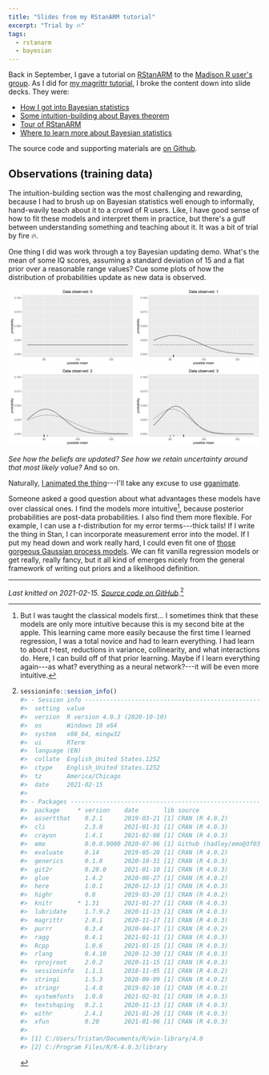 ```yaml
---
title: "Slides from my RStanARM tutorial"
excerpt: "Trial by 🔥"
tags:
  - rstanarm
  - bayesian
---
```


Back in September, I gave a tutorial on
[RStanARM](https://cran.rstudio.com/web/packages/rstanarm/) to the [Madison R
user's group](https://www.meetup.com/MadR-Madison-R-Programming-UseRs-Group/).
As I did for [my magrittr tutorial](https://github.com/tjmahr/MadR_Pipelines), I
broke the content down into slide decks. They were:

  - [How I got into Bayesian statistics](http://rpubs.com/tjmahr/rep-crisis)
  - [Some intuition-building about Bayes
    theorem](http://rpubs.com/tjmahr/bayes-theorem)
  - [Tour of RStanARM](http://rpubs.com/tjmahr/rstanarm-tour)
  - [Where to learn more about Bayesian
    statistics](http://rpubs.com/tjmahr/bayes-learn-more)

The source code and supporting materials are [on
Github](https://github.com/tjmahr/MadR_RStanARM).


Observations (training data) 
-------------------------------------------------------------------------------

The intuition-building section was the most challenging and rewarding, because I
had to brush up on Bayesian statistics well enough to informally, hand-wavily 
teach about it to a crowd of R users. Like, I have good sense of how to fit 
these models and interpret them in practice, but there's a gulf between 
understanding something and teaching about it. It was a bit of trial by fire
🔥.

One thing I did was work through a toy Bayesian updating demo. What's the mean of
some IQ scores, assuming a standard deviation of 15 and a flat prior over a 
reasonable range values? Cue some plots of how the distribution of probabilities
update as new data is observed.

<img src="/figs/2016-11-10-rstanarm-tutorial-slides/iq-00-data-1.png" title="A frame of my Bayesian updating animation" alt="A frame of my Bayesian updating animation" width="50%" /><img src="/figs/2016-11-10-rstanarm-tutorial-slides/iq-01-data-1.png" title="A frame of my Bayesian updating animation" alt="A frame of my Bayesian updating animation" width="50%" /><img src="/figs/2016-11-10-rstanarm-tutorial-slides/iq-02-data-1.png" title="A frame of my Bayesian updating animation" alt="A frame of my Bayesian updating animation" width="50%" /><img src="/figs/2016-11-10-rstanarm-tutorial-slides/iq-03-data-1.png" title="A frame of my Bayesian updating animation" alt="A frame of my Bayesian updating animation" width="50%" />

_See how the beliefs are updated? See how we retain uncertainty around that most
likely value?_ And so on.

Naturally, [I animated the thing](/figs/2016-11-10-rstanarm-tutorial-slides/simple-updating.gif)---I'll take any excuse to use [gganimate](https://github.com/dgrtwo/gganimate). 

Someone asked a good question about what advantages these models have over 
classical ones. I find the models more intuitive[^1], because posterior
probabilities are post-data probabilities. I also find them more flexible. For
example, I can use a _t_-distribution for my error terms---thick tails! If I
write the thing in Stan, I can incorporate measurement error into the model. If
I put my head down and work really hard, I could even fit one of [those gorgeous
Gaussian process 
models](https://matthewdharris.com/2016/05/16/gaussian-process-hyperparameter-estimation/).
We can fit vanilla regression models or get really, really fancy, but it all
kind of emerges nicely from the general framework of writing out priors and a
likelihood definition.



***

*Last knitted on 2021-02-15. [Source code on
GitHub](https://github.com/tjmahr/tjmahr.github.io/blob/master/_R/2016-11-10-rstanarm-tutorial-slides.Rmd).*[^si] 

[^si]: 
    
    ```r
    sessioninfo::session_info()
    #> - Session info ---------------------------------------------------------------
    #>  setting  value                       
    #>  version  R version 4.0.3 (2020-10-10)
    #>  os       Windows 10 x64              
    #>  system   x86_64, mingw32             
    #>  ui       RTerm                       
    #>  language (EN)                        
    #>  collate  English_United States.1252  
    #>  ctype    English_United States.1252  
    #>  tz       America/Chicago             
    #>  date     2021-02-15                  
    #> 
    #> - Packages -------------------------------------------------------------------
    #>  package     * version    date       lib source                     
    #>  assertthat    0.2.1      2019-03-21 [1] CRAN (R 4.0.2)             
    #>  cli           2.3.0      2021-01-31 [1] CRAN (R 4.0.3)             
    #>  crayon        1.4.1      2021-02-08 [1] CRAN (R 4.0.3)             
    #>  emo           0.0.0.9000 2020-07-06 [1] Github (hadley/emo@3f03b11)
    #>  evaluate      0.14       2019-05-28 [1] CRAN (R 4.0.2)             
    #>  generics      0.1.0      2020-10-31 [1] CRAN (R 4.0.3)             
    #>  git2r         0.28.0     2021-01-10 [1] CRAN (R 4.0.3)             
    #>  glue          1.4.2      2020-08-27 [1] CRAN (R 4.0.2)             
    #>  here          1.0.1      2020-12-13 [1] CRAN (R 4.0.3)             
    #>  highr         0.8        2019-03-20 [1] CRAN (R 4.0.2)             
    #>  knitr       * 1.31       2021-01-27 [1] CRAN (R 4.0.3)             
    #>  lubridate     1.7.9.2    2020-11-13 [1] CRAN (R 4.0.3)             
    #>  magrittr      2.0.1      2020-11-17 [1] CRAN (R 4.0.3)             
    #>  purrr         0.3.4      2020-04-17 [1] CRAN (R 4.0.2)             
    #>  ragg          0.4.1      2021-01-11 [1] CRAN (R 4.0.3)             
    #>  Rcpp          1.0.6      2021-01-15 [1] CRAN (R 4.0.3)             
    #>  rlang         0.4.10     2020-12-30 [1] CRAN (R 4.0.3)             
    #>  rprojroot     2.0.2      2020-11-15 [1] CRAN (R 4.0.3)             
    #>  sessioninfo   1.1.1      2018-11-05 [1] CRAN (R 4.0.2)             
    #>  stringi       1.5.3      2020-09-09 [1] CRAN (R 4.0.2)             
    #>  stringr       1.4.0      2019-02-10 [1] CRAN (R 4.0.2)             
    #>  systemfonts   1.0.0      2021-02-01 [1] CRAN (R 4.0.3)             
    #>  textshaping   0.2.1      2020-11-13 [1] CRAN (R 4.0.3)             
    #>  withr         2.4.1      2021-01-26 [1] CRAN (R 4.0.3)             
    #>  xfun          0.20       2021-01-06 [1] CRAN (R 4.0.3)             
    #> 
    #> [1] C:/Users/Tristan/Documents/R/win-library/4.0
    #> [2] C:/Program Files/R/R-4.0.3/library
    ```

[^1]: But I was taught the classical models first... I sometimes think that these models are only more intuitive because this is my second bite at the apple. This learning came more easily because the first time I learned regression, I was a total novice and had to learn everything. I had learn to about _t_-test, reductions in variance, collinearity, and what interactions do. Here, I can build off of that prior learning. Maybe if I learn everything again---as what? everything as a neural network?---it will be even more intuitive. 
